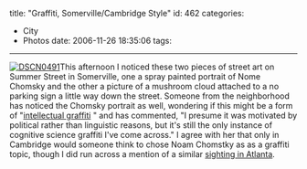 title: "Graffiti, Somerville/Cambridge Style"
id: 462
categories:
  - City
  - Photos
date: 2006-11-26 18:35:06
tags:
---

[![](http://www.whereproject.org/wp-content/uploads/DSCN0491-225x300.jpg "DSCN0491")](http://whereproject.files.wordpress.com/2010/01/dscn0491.jpg)This afternoon I noticed these two pieces of street art on Summer Street in Somerville, one a spray painted portrait of Nome Chomsky and the other a picture of a mushroom cloud attached to a no parking sign a little way down the street. Someone from the neighborhood has noticed the Chomsky portrait as well, wondering if this might be a form of "[intellectual graffiti](http://www.wjh.harvard.edu/~lombrozo/) " and has commented, "I presume it was motivated by political rather than linguistic reasons,  but it's still the only instance of cognitive science graffiti I've  come across." I agree with her that only in Cambridge would someone think to chose Noam Chomstky as as a graffiti topic, though I did run across a mention of a similar [sighting in Atlanta](http://www.apollopony.net/2006/01/noam_chomsky_ma.html).